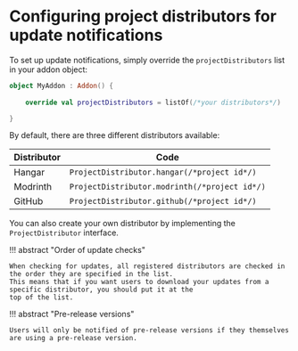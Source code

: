 # Configuring project distributors for update notifications

To set up update notifications, simply override the `projectDistributors` list in your addon object:

```kotlin title="MyAddon.kt"
object MyAddon : Addon() {
    
    override val projectDistributors = listOf(/*your distributors*/)

}
```

By default, there are three different distributors available:

| Distributor | Code                                          |
|-------------|-----------------------------------------------|
| Hangar      | `ProjectDistributor.hangar(/*project id*/)`   |
| Modrinth    | `ProjectDistributor.modrinth(/*project id*/)` |
| GitHub      | `ProjectDistributor.github(/*project id*/)`   |

You can also create your own distributor by implementing the `ProjectDistributor` interface.

!!! abstract "Order of update checks"

    When checking for updates, all registered distributors are checked in the order they are specified in the list.  
    This means that if you want users to download your updates from a specific distributor, you should put it at the
    top of the list.

!!! abstract "Pre-release versions"

    Users will only be notified of pre-release versions if they themselves are using a pre-release version.